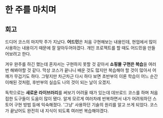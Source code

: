 # 한 주를 마치며

## 회고

드디어 코스의 마지막 주가 지났다. **어드민**은 처음 구현해보는 내용인데, 
현업에서 많이 사용하는 내용이기 때문에 잘 알아두어야겠다. 개인 프로젝트를 할 때도 어드민을 만들어보려고 한다.

겨우 완주를 하긴 했는데 혼자서는 구현하지 못할 것 같아서 **쇼핑몰 구현은 복습**을 여러 번 해봐야할 것 같다. 
막상 코스가 끝나니 배운 것도 많지만 복습해야 할 것이 많아서 어깨가 무겁기도 하다.
그렇지만 차근차근 다시 하다 보면 초반부의 이론 학습이 어느 순간 이해된 것처럼, 후반부의 실습도 나의 것이 되는 날이 오겠지.

독학으로는 **새로운 라이브러리**를 써보기 어려울 때가 있는데 데브로드 코스를 하며 처음 접한 도구들이 도움이 많이 됐다. 
알게 모르게 여러차례 반복하면서 내가 어려워하던 스토어 구현 방법 등에 익숙해졌다. 
'그냥' 사용하던 기술의 원리를 알고 쓰게 되었다. 코스가 끝났어도 완전히 내 지식이 되도록 여러번 복습해야겠다.   

<br>
